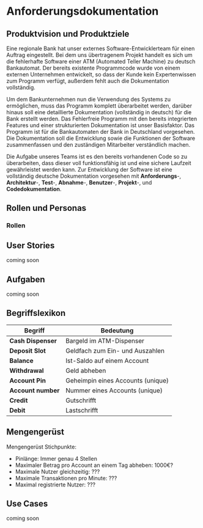 # Anforderungsdokumentation

## Produktvision und Produktziele

Eine regionale Bank hat unser externes Software-Entwicklerteam für einen Auftrag eingestellt. Bei dem uns übertragenem Projekt handelt es sich um die fehlerhafte Software einer ATM (Automated Teller Machine) zu deutsch Bankautomat. Der bereits existente Programmcode wurde von einem externen Unternehmen entwickelt, so dass der Kunde kein Expertenwissen zum Programm verfügt, außerdem fehlt auch die Dokumentation vollständig. 

Um dem Bankunternehmen nun die Verwendung des Systems zu ermöglichen, muss das Programm komplett überarbeitet werden, darüber hinaus soll eine detaillierte Dokumentation (vollständig in deutsch) für die Bank erstellt werden. Das Fehlerfreie Programm mit den bereits integrierten Features und einer strukturierten Dokumentation ist unser Basisfaktor. Das Programm ist für die Bankautomaten der Bank in Deutschland vorgesehen. Die Dokumentation soll die Entwicklung sowie die Funktionen der Software zusammenfassen und den zuständigen Mitarbeiter verständlich machen.

Die Aufgabe unseres Teams ist es den bereits vorhandenen Code so zu überarbeiten, dass dieser voll funktionsfähig ist und eine sichere Laufzeit gewährleistet werden kann. Zur Entwicklung der Software ist eine vollständig deutsche Dokumentation vorgesehen mit **Anforderungs**-, **Architektur**-, **Test**-, **Abnahme**-, **Benutzer**-, **Projekt**-, und **Codedokumentation**.


## Rollen und Personas

### Rollen

## User Stories

coming soon

## Aufgaben

coming soon

## Begriffslexikon

| **Begriff**        | **Bedeutung**                     |
| ------------------ | --------------------------------- |
| **Cash Dispenser** | Bargeld im ATM-Dispenser          |
| **Deposit Slot**   | Geldfach zum Ein- und Auszahlen   |
| **Balance**        | Ist-Saldo auf einem Account       |
| **Withdrawal**     | Geld abheben                      |
| **Account Pin**    | Geheimpin eines Accounts (unique) |
| **Account number** | Nummer eines Accounts (unique)    |
| **Credit**         | Gutschrifft                       |
| **Debit**          | Lastschrifft                      |

## Mengengerüst

Mengengerüst Stichpunkte:

- Pinlänge: Immer genau 4 Stellen
- Maximaler Betrag pro Account an einem Tag abheben: 1000€?
- Maximale Nutzer gleichzeitig: ???
- Maximale Transaktionen pro Minute: ???
- Maximal registrierte Nutzer: ???

## Use Cases

coming soon
